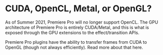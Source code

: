 # CUDA, OpenCL, Metal, or OpenGL?

As of Summer 2021, Premiere Pro will no longer support OpenCL. The GPU architecture of Premiere Pro is entirely CUDA/Metal, and this is what is exposed through the GPU extensions to the effect/transition APIs.

Premiere Pro plugins have the ability to transfer frames from CUDA to OpenGL (though not always efficiently). Read more about that here.
